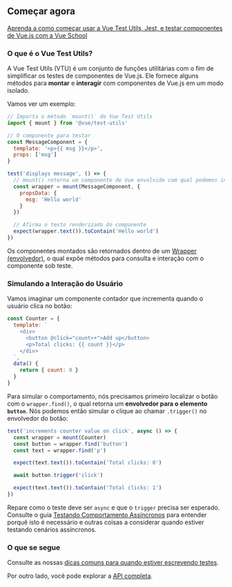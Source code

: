 ## Começar agora

<div class="vueschool"><a href="https://vueschool.io/lessons/installing-vue-test-utils?friend=vuejs" target="_blank" rel="sponsored noopener" title="Aprenda a como começar usar o Vue Test Utils, Jest, e testar componentes de Vue.js com a Vue School">Aprenda a como começar usar a Vue Test Utils, Jest, e testar componentes de Vue.js com a Vue School</a></div>

### O que é o Vue Test Utils?

A Vue Test Utils (VTU) é um conjunto de funções utilitárias com o fim de simplificar os testes de componentes de Vue.js. Ele fornece alguns métodos para **montar** e **interagir** com componentes de Vue.js em um modo isolado.

Vamos ver um exemplo:

```js
// Importa o método `mount()` do Vue Test Utils
import { mount } from '@vue/test-utils'

// O componente para testar
const MessageComponent = {
  template: '<p>{{ msg }}</p>',
  props: ['msg']
}

test('displays message', () => {
  // mount() retorna um componente de Vue envolvido com qual podemos interagir
  const wrapper = mount(MessageComponent, {
    propsData: {
      msg: 'Hello world'
    }
  })

  // Afirma o texto renderizado do componente
  expect(wrapper.text()).toContain('Hello world')
})
```

Os componentes montados são retornados dentro de um [Wrapper (envolvedor)](../api/wrapper/), o qual expõe métodos para consulta e interação com o componente sob teste.

### Simulando a Interação do Usuário

Vamos imaginar um componente contador que incrementa quando o usuário clica no botão:

```js
const Counter = {
  template: `
    <div>
      <button @click="count++">Add up</button>
      <p>Total clicks: {{ count }}</p>
    </div>
  `,
  data() {
    return { count: 0 }
  }
}
```

Para simular o comportamento, nós precisamos primeiro localizar o botão com o `wrapper.find()`, o qual retorna um **envolvedor para o elemento `button`**. Nós podemos então simular o clique ao chamar `.trigger()` no envolvedor do botão:

```js
test('increments counter value on click', async () => {
  const wrapper = mount(Counter)
  const button = wrapper.find('button')
  const text = wrapper.find('p')

  expect(text.text()).toContain('Total clicks: 0')

  await button.trigger('click')

  expect(text.text()).toContain('Total clicks: 1')
})
```

Repare como o teste deve ser `async` e que o `trigger` precisa ser esperado. Consulte o guia [Testando Comportamento Assíncronos](./README.md#testing-asynchronous-behavior) para entender porquê isto é necessário e outras coisas a considerar quando estiver testando cenários assíncronos.

### O que se segue

Consulte as nossas [dicas comuns para quando estiver escrevendo testes](./README.md#knowing-what-to-test).

Por outro lado, você pode explorar a [API completa](../api/).
